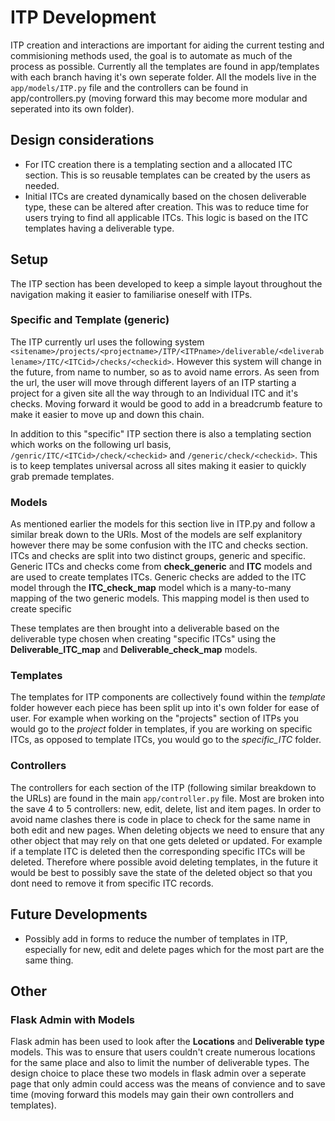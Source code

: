 # ITP Development

ITP creation and interactions are important for aiding the current testing and commisioning methods used, the goal is to automate as much of the process as possible. Currently all the templates are found in app/templates with each branch having it's own seperate folder. All the models live in the `app/models/ITP.py` file and the controllers can be found in app/controllers.py (moving forward this may become more modular and seperated into its own folder).

## Design considerations

* For ITC creation there is a templating section and a allocated ITC section. This is so reusable templates can be created by the users as needed.
* Initial ITCs are created dynamically based on the chosen deliverable type, these can be altered after creation. This was to reduce time for users trying to find all applicable ITCs. This logic is based on the ITC templates having a deliverable type.

## Setup

The ITP section has been developed to keep a simple layout throughout the navigation making it easier to familiarise oneself with ITPs.

### Specific and Template (generic)

The ITP currently url uses the following system `<sitename>/projects/<projectname>/ITP/<ITPname>/deliverable/<deliverablename>/ITC/<ITCid>/checks/<checkid>`. However this system will change in the future, from name to number, so as to avoid name errors. As seen from the url, the user will move through different layers of an ITP starting a project for a given site all the way through to an Individual ITC and it's checks. Moving forward it would be good to add in a breadcrumb feature to make it easier to move up and down this chain.

In addition to this "specific" ITP section there is also a templating section which works on the following url basis, `/genric/ITC/<ITCid>/check/<checkid>` and `/generic/check/<checkid>`. This is to keep templates universal across all sites making it easier to quickly grab premade templates.

### Models

As mentioned earlier the models for this section live in ITP.py and follow a similar break down to the URls. Most of the models are self explanitory however there may be some confusion with the ITC and checks section. ITCs and checks are split into two distinct groups, generic and specific. Generic ITCs and checks come from **check_generic** and **ITC** models and are used to create templates ITCs. Generic checks are added to the ITC model through the **ITC_check_map** model which is a many-to-many mapping of the two generic models. This mapping model is then used to create specific 

These templates are then brought into a deliverable based on the deliverable type chosen when creating "specific ITCs" using the **Deliverable_ITC_map** and **Deliverable_check_map** models.

### Templates

The templates for ITP components are collectively found within the *template* folder however each piece has been split up into it's own folder for ease of user. For example when working on the "projects" section of ITPs you would go to the *project* folder in templates, if you are working on specific ITCs, as opposed to template ITCs, you would go to the *specific_ITC* folder.

### Controllers

The controllers for each section of the ITP (following similar breakdown to the URLs) are found in the main `app/controller.py` file. Most are broken into the save 4 to 5 controllers: new, edit, delete, list and item pages. In order to avoid name clashes there is code in place to check for the same name in both edit and new pages. When deleting objects we need to ensure that any other object that may rely on that one gets deleted or updated. For example if a template ITC is deleted then the corresponding specific ITCs will be deleted. Therefore where possible avoid deleting templates, in the future it would be best to possibly save the state of the deleted object so that you dont need to remove it from specific ITC records.

## Future Developments

* Possibly add in forms to reduce the number of templates in ITP, especially for new, edit and delete pages which for the most part are the same thing.

## Other

### Flask Admin with Models

Flask admin has been used to look after the **Locations** and **Deliverable type** models. This was to ensure that users couldn't create numerous locations for the same place and also to limit the number of deliverable types. The design choice to place these two models in flask admin over a seperate page that only admin could access was the means of convience and to save time (moving forward this models may gain their own controllers and templates).
